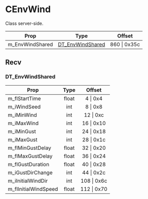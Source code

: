 # CEnvWind
Class server-side.

|Prop|Type|Offset|
|---|:-:|:-:|
|m_EnvWindShared|[DT_EnvWindShared](#DT_EnvWindShared)|860 \| 0x35c|

## Recv

### DT_EnvWindShared

|Prop|Type|Offset|
|---|:-:|:-:|
|m_flStartTime|float|4 \| 0x4|
|m_iWindSeed|int|8 \| 0x8|
|m_iMinWind|int|12 \| 0xc|
|m_iMaxWind|int|16 \| 0x10|
|m_iMinGust|int|24 \| 0x18|
|m_iMaxGust|int|28 \| 0x1c|
|m_flMinGustDelay|float|32 \| 0x20|
|m_flMaxGustDelay|float|36 \| 0x24|
|m_flGustDuration|float|40 \| 0x28|
|m_iGustDirChange|int|44 \| 0x2c|
|m_iInitialWindDir|int|108 \| 0x6c|
|m_flInitialWindSpeed|float|112 \| 0x70|
